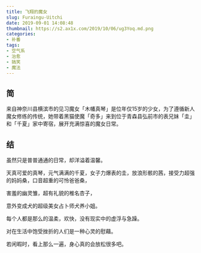 ```yaml
---
title: 飞翔的魔女
slug: Furaingu-Uitchi
date: 2019-09-01 14:08:48
thumbnail: https://s2.ax1x.com/2019/10/06/ug3Yoq.md.png
categories:
- 补番
tags:
- 空气系
- 治愈
- 搞笑
- 魔法
---
```


## 简

来自神奈川县横滨市的见习魔女「木幡真琴」是位年仅15岁的少女，为了遵循新人魔女修练的传统，她带着黑猫使魔「奇多」来到位于青森县弘前市的表兄妹「圭」和「千夏」家中寄宿，展开充满惊喜的魔女日常。

## 结

虽然只是普普通通的日常，却洋溢着温馨。

天真可爱的真琴，元气满满的千夏，女子力爆表的圭，放浪形骸的茜，接受力超强的妈妈桑，口音超重的可怜爸爸桑，

害羞的幽灵雏，超有礼貌的椎名杏子，

意外变成犬的超级美女占卜师犬养小姐。

每个人都是那么的温柔，欢快，没有现实中的虚浮与急躁。

对在生活中饱受挫折的人们是一种心灵的慰藉。

若闲暇时，看上那么一遍，身心真的会放松很多吧。
